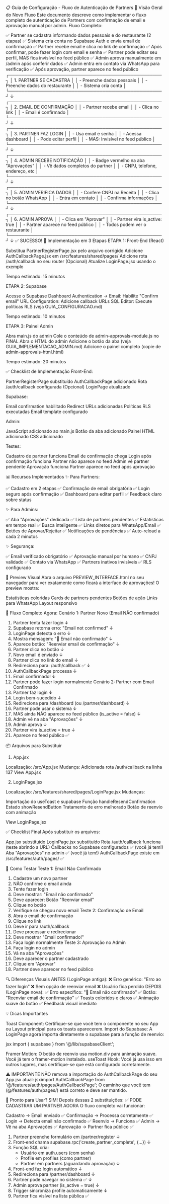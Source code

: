 📋 Guia de Configuração - Fluxo de Autenticação de Partners
🎯 Visão Geral do Novo Fluxo
Este documento descreve como implementar o fluxo completo de autenticação de Partners com confirmação de email e aprovação manual por admin.
Fluxo Completo:

✅ Partner se cadastra informando dados pessoais e do restaurante (2 etapas)
✅ Sistema cria conta no Supabase Auth e envia email de confirmação
✅ Partner recebe email e clica no link de confirmação
✅ Após confirmar, pode fazer login com email e senha
✅ Partner pode editar seu perfil, MAS fica invisível no feed público
✅ Admin aprova manualmente em /admin após conferir dados
✅ Admin entra em contato via WhatsApp para verificação
✅ Após aprovação, partner aparece no feed público
┌─────────────────────────────────────────────────┐
│  1. PARTNER SE CADASTRA                         │
│     - Preenche dados pessoais                   │
│     - Preenche dados do restaurante             │
│     - Sistema cria conta                        │
└─────────────────────────────────────────────────┘
                      ↓
┌─────────────────────────────────────────────────┐
│  2. EMAIL DE CONFIRMAÇÃO                        │
│     - Partner recebe email                      │
│     - Clica no link                             │
│     - Email é confirmado                        │
└─────────────────────────────────────────────────┘
                      ↓
┌─────────────────────────────────────────────────┐
│  3. PARTNER FAZ LOGIN                           │
│     - Usa email e senha                         │
│     - Acessa dashboard                          │
│     - Pode editar perfil                        │
│     - MAS: Invisível no feed público            │
└─────────────────────────────────────────────────┘
                      ↓
┌─────────────────────────────────────────────────┐
│  4. ADMIN RECEBE NOTIFICAÇÃO                    │
│     - Badge vermelho na aba "Aprovações"        │
│     - Vê dados completos do partner             │
│     - CNPJ, telefone, endereço, etc             │
└─────────────────────────────────────────────────┘
                      ↓
┌─────────────────────────────────────────────────┐
│  5. ADMIN VERIFICA DADOS                        │
│     - Confere CNPJ na Receita                   │
│     - Clica no botão WhatsApp                   │
│     - Entra em contato                          │
│     - Confirma informações                      │
└─────────────────────────────────────────────────┘
                      ↓
┌─────────────────────────────────────────────────┐
│  6. ADMIN APROVA                                │
│     - Clica em "Aprovar"                        │
│     - Partner vira is_active: true              │
│     - Partner aparece no feed público           │
│     - Todos podem ver o restaurante             │
└─────────────────────────────────────────────────┘
                      ↓
                  ✅ SUCESSO!
                  🚀 Implementação em 3 Etapas
ETAPA 1: Front-End (React)

Substitua PartnerRegisterPage.jsx pelo arquivo corrigido
Adicione AuthCallbackPage.jsx em /src/features/shared/pages/
Adicione rota /auth/callback no seu router
(Opcional) Atualize LoginPage.jsx usando o exemplo

Tempo estimado: 15 minutos

ETAPA 2: Supabase

Acesse o Supabase Dashboard
Authentication → Email: Habilite "Confirm email"
URL Configuration: Adicione callback URLs
SQL Editor: Execute políticas RLS (veja GUIA_CONFIGURACAO.md)

Tempo estimado: 10 minutos

ETAPA 3: Painel Admin

Abra main.js do admin
Cole o conteúdo de admin-approvals-module.js no FINAL
Abra o HTML do admin
Adicione o botão da aba (veja GUIA_IMPLEMENTACAO_ADMIN.md)
Adicione o painel completo (copie de admin-approvals-html.html)

Tempo estimado: 20 minutos

✅ Checklist de Implementação
Front-End:

 PartnerRegisterPage substituído
 AuthCallbackPage adicionado
 Rota /auth/callback configurada
 (Opcional) LoginPage atualizado

Supabase:

 Email confirmation habilitado
 Redirect URLs adicionadas
 Políticas RLS executadas
 Email template configurado

Admin:

 JavaScript adicionado ao main.js
 Botão da aba adicionado
 Painel HTML adicionado
 CSS adicionado

Testes:

 Cadastro de partner funciona
 Email de confirmação chega
 Login após confirmação funciona
 Partner não aparece no feed
 Admin vê partner pendente
 Aprovação funciona
 Partner aparece no feed após aprovação


📊 Recursos Implementados
✨ Para Partners:

✅ Cadastro em 2 etapas
✅ Confirmação de email obrigatória
✅ Login seguro após confirmação
✅ Dashboard para editar perfil
✅ Feedback claro sobre status

✨ Para Admins:

✅ Aba "Aprovações" dedicada
✅ Lista de partners pendentes
✅ Estatísticas em tempo real
✅ Busca inteligente
✅ Links diretos para WhatsApp/Email
✅ Botões de Aprovar/Rejeitar
✅ Notificações de pendências
✅ Auto-reload a cada 2 minutos

✨ Segurança:

✅ Email verificado obrigatório
✅ Aprovação manual por humano
✅ CNPJ validado
✅ Contato via WhatsApp
✅ Partners inativos invisíveis
✅ RLS configurado


🎨 Preview Visual
Abra o arquivo PREVIEW_INTERFACE.html no seu navegador para ver exatamente como ficará a interface de aprovações!
O preview mostra:

Estatísticas coloridas
Cards de partners pendentes
Botões de ação
Links para WhatsApp
Layout responsivo

🎯 Fluxo Completo Agora:
Cenário 1: Partner Novo (Email NÃO confirmado)
1. Partner tenta fazer login
   ↓
2. Supabase retorna erro: "Email not confirmed"
   ↓
3. LoginPage detecta o erro
   ↓
4. Mostra mensagem: "📧 Email não confirmado"
   ↓
5. Aparece botão: "Reenviar email de confirmação"
   ↓
6. Partner clica no botão
   ↓
7. Novo email é enviado
   ↓
8. Partner clica no link do email
   ↓
9. Redireciona para: /auth/callback ✅
   ↓
10. AuthCallbackPage processa
   ↓
11. Email confirmado!
   ↓
12. Partner pode fazer login normalmente
Cenário 2: Partner com Email Confirmado
1. Partner faz login
   ↓
2. Login bem-sucedido
   ↓
3. Redireciona para /dashboard (ou /partner/dashboard)
   ↓
4. Partner pode usar o sistema
   ↓
5. MAS ainda NÃO aparece no feed público (is_active = false)
   ↓
6. Admin vê na aba "Aprovações"
   ↓
7. Admin aprova
   ↓
8. Partner vira is_active = true
   ↓
9. Aparece no feed público ✅

📦 Arquivos para Substituir
1. App.jsx

Localização: /src/App.jsx
Mudança: Adicionada rota /auth/callback na linha 137
View App.jsx

2. LoginPage.jsx

Localização: /src/features/shared/pages/LoginPage.jsx
Mudanças:

Importação do useToast e supabase
Função handleResendConfirmation
Estado showResendButton
Tratamento de erro melhorado
Botão de reenvio com animação


View LoginPage.jsx


✅ Checklist Final
Após substituir os arquivos:

 App.jsx substituído
 LoginPage.jsx substituído
 Rota /auth/callback funciona (teste abrindo a URL)
 Callbacks no Supabase configurados ✅ (você já tem!)
 Aba "Aprovações" no admin ✅ (você já tem!)
 AuthCallbackPage existe em /src/features/auth/pages/ ✅


🧪 Como Testar
Teste 1: Email Não Confirmado
1. Cadastre um novo partner
2. NÃO confirme o email ainda
3. Tente fazer login
4. Deve mostrar: "Email não confirmado"
5. Deve aparecer: Botão "Reenviar email"
6. Clique no botão
7. Verifique se chegou novo email
Teste 2: Confirmação de Email
1. Abra o email de confirmação
2. Clique no link
3. Deve ir para /auth/callback
4. Deve processar e redirecionar
5. Deve mostrar "Email confirmado!"
6. Faça login normalmente
Teste 3: Aprovação no Admin
1. Faça login no admin
2. Vá na aba "Aprovações"
3. Deve aparecer o partner cadastrado
4. Clique em "Aprovar"
5. Partner deve aparecer no feed público

🔍 Diferenças Visuais
ANTES (LoginPage antiga):
❌ Erro genérico: "Erro ao fazer login"
❌ Sem opção de reenviar email
❌ Usuário fica perdido
DEPOIS (LoginPage nova):
✅ Erro específico: "📧 Email não confirmado"
✅ Botão: "Reenviar email de confirmação"
✅ Toasts coloridos e claros
✅ Animação suave do botão
✅ Feedback visual imediato

💡 Dicas Importantes

Toast Component: Certifique-se que você tem o componente <Toaster /> no seu App ou Layout principal para os toasts aparecerem.
Import do Supabase: A LoginPage agora importa diretamente o supabase para a função de reenvio:

jsx   import { supabase } from '@/lib/supabaseClient';

Framer Motion: O botão de reenvio usa motion.div para animação suave. Você já tem o framer-motion instalado.
useToast Hook: Você já usa isso em outros lugares, mas certifique-se que está configurado corretamente.


⚠️ IMPORTANTE
NÃO remova a importação do AuthCallbackPage do seu App.jsx atual:
jsximport AuthCallbackPage from '@/features/auth/pages/AuthCallbackPage';
O caminho que você tem (@/features/auth/pages/) está correto e deve ser mantido.

🎯 Pronto para Usar?
SIM! Depois dessas 2 substituições:
✅ PODE CADASTRAR UM PARTNER AGORA
O fluxo completo vai funcionar:

Cadastro → Email enviado ✅
Confirmação → Processa corretamente ✅
Login → Detecta email não confirmado ✅
Reenvio → Funciona ✅
Admin → Vê na aba Aprovações ✅
Aprovação → Partner fica público ✅


1. Partner preenche formulário em /partner/register
   ↓
2. Front-end chama supabase.rpc('create_partner_complete', {...})
   ↓
3. Função SQL cria:
   - Usuário em auth.users (com senha)
   - Profile em profiles (como partner)
   - Partner em partners (aguardando aprovação)
   ↓
4. Front-end faz login automático
   ↓
5. Redireciona para /partner/dashboard
   ↓
6. Partner pode navegar no sistema ✅
   ↓
7. Admin aprova partner (is_active = true)
   ↓
8. Trigger sincroniza profile automaticamente
   ↓
9. Partner fica visível na lista pública ✅